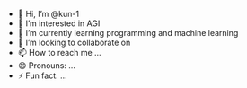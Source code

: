 - 👋 Hi, I’m @kun-1
- 👀 I’m interested in AGI
- 🌱 I’m currently learning programming and machine learning
- 💞️ I’m looking to collaborate on 
- 📫 How to reach me ...
- 😄 Pronouns: ...
- ⚡ Fun fact: ...

<!---
kun-1/kun-1 is a ✨ special ✨ repository because its `README.md` (this file) appears on your GitHub profile.
You can click the Preview link to take a look at your changes.
--->
